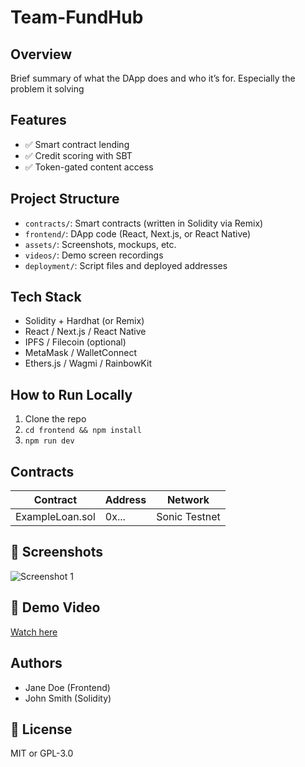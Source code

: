 # Team-FundHub

## Overview
Brief summary of what the DApp does and who it’s for. Especially the problem it solving

## Features
- ✅ Smart contract lending
- ✅ Credit scoring with SBT
- ✅ Token-gated content access

## Project Structure
- `contracts/`: Smart contracts (written in Solidity via Remix)
- `frontend/`: DApp code (React, Next.js, or React Native)
- `assets/`: Screenshots, mockups, etc.
- `videos/`: Demo screen recordings
- `deployment/`: Script files and deployed addresses

## Tech Stack
- Solidity + Hardhat (or Remix)
- React / Next.js / React Native
- IPFS / Filecoin (optional)
- MetaMask / WalletConnect
- Ethers.js / Wagmi / RainbowKit

## How to Run Locally
1. Clone the repo  
2. `cd frontend && npm install`  
3. `npm run dev`

## Contracts
| Contract | Address | Network |
|----------|---------|---------|
| ExampleLoan.sol | 0x... | Sonic Testnet |

## 📸 Screenshots
![Screenshot 1](./images/screenshot-1.png)

## 🎥 Demo Video
[Watch here](./videos/demo.mp4)

## Authors
- Jane Doe (Frontend)
- John Smith (Solidity)

## 📄 License
MIT or GPL-3.0
